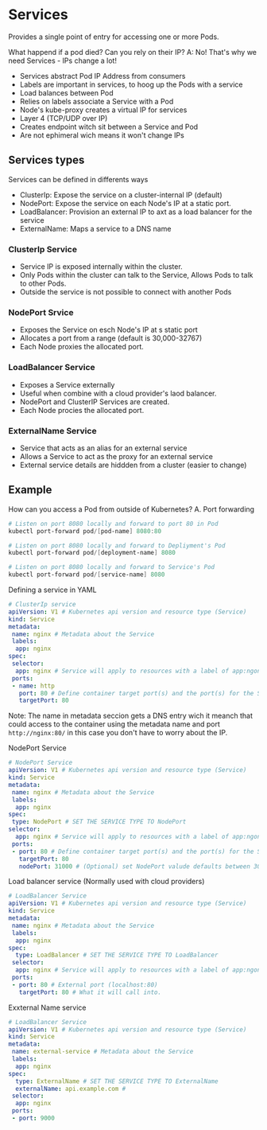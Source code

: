 # Services

Provides a single point of entry for accessing one or more Pods.

What happend if a pod died? Can you rely on their IP?
A: No! That's why we need Services - IPs change a lot!

- Services abstract Pod IP Address from consumers 
-  Labels are important in services, to hoog up the Pods with a service
- Load balances between Pod
- Relies on labels associate a Service with a Pod
- Node's kube-proxy creates a virtual IP for services
- Layer 4 (TCP/UDP over IP)
- Creates endpoint witch sit between a Service and Pod
- Are not ephimeral wich means it won't change IPs 
 
 ## Services types

 Services can be defined in differents ways
  
- ClusterIp: Expose the service on a cluster-internal IP (default)
- NodePort: Expose the service on each Node's IP at a static port.
- LoadBalancer: Provision an external IP to axt as a load balancer for the service
- ExternalName: Maps a service to a DNS name

### ClusterIp Service

- Service IP is exposed internally within the cluster.
- Only Pods within the cluster can talk to the Service, Allows Pods to talk to other Pods.
- Outside the service is not possible to connect with another Pods

### NodePort Srvice

- Exposes the Service on esch Node's IP at s static port
- Allocates a port from a range (default is  30,000-32767)
- Each Node proxies the allocated port.

### LoadBalancer Service

- Exposes a Service externally
- Useful when combine with a cloud provider's laod balancer.
- NodePort and ClusterIP Services are created.
- Each Node procies the allocated port.

### ExternalName Service

- Service that acts as an alias for an external service
- Allows a Service to act as the proxy for an external service
- External service details are hiddden from a cluster (easier to change)

## Example

How can you access a Pod from outside of Kubernetes?
A. Port forwarding

```powershell
# Listen on port 8080 locally and forward to port 80 in Pod
kubectl port-forward pod/[pod-name] 8080:80

# Listen on port 8080 locally and forward to Depliyment's Pod
kubectl port-forward pod/[deployment-name] 8080

# Listen on port 8080 locally and forward to Service's Pod
kubectl port-forward pod/[service-name] 8080

```

Defining a service in YAML 

```yaml
# ClusterIp service
apiVersion: V1 # Kubernetes api version and resource type (Service)
kind: Service
metadata:
 name: nginx # Metadata about the Service
 labels:
  app: nginx
spec:
 selector:
  app: nginx # Service will apply to resources with a label of app:ngonc
 ports:
 - name: http
   port: 80 # Define container target port(s) and the port(s) for the Service.
   targetPort: 80
```

Note: The name in metadata seccion gets a DNS entry wich it meanch that could access to the container using the metadata name and port  `` http://nginx:80/ `` in this case you don't have to worry about the IP.

NodePort Service

```yaml
# NodePort Service
apiVersion: V1 # Kubernetes api version and resource type (Service)
kind: Service
metadata:
 name: nginx # Metadata about the Service
 labels:
  app: nginx
spec:
 type: NodePort # SET THE SERVICE TYPE TO NodePort
selector:
  app: nginx # Service will apply to resources with a label of app:ngonc
 ports:
 - port: 80 # Define container target port(s) and the port(s) for the Service.
   targetPort: 80
   nodePort: 31000 # (Optional) set NodePort valude defaults between 30,000-32,767
```

Load balancer service (Normally used with cloud providers)
```yaml
# LoadBalancer Service
apiVersion: V1 # Kubernetes api version and resource type (Service)
kind: Service
metadata:
 name: nginx # Metadata about the Service
 labels:
  app: nginx
spec:
  type: LoadBalancer # SET THE SERVICE TYPE TO LoadBalancer
 selector:
  app: nginx # Service will apply to resources with a label of app:ngonc
 ports:
 - port: 80 # External port (localhost:80)
   targetPort: 80 # What it will call into.
```

Exxternal Name service

```yaml
# LoadBalancer Service
apiVersion: V1 # Kubernetes api version and resource type (Service)
kind: Service
metadata:
 name: external-service # Metadata about the Service
 labels:
  app: nginx
spec:
  type: ExternalName # SET THE SERVICE TYPE TO ExternalName
  externalName: api.example.com #
 selector:
  app: nginx 
 ports:
 - port: 9000 
```

